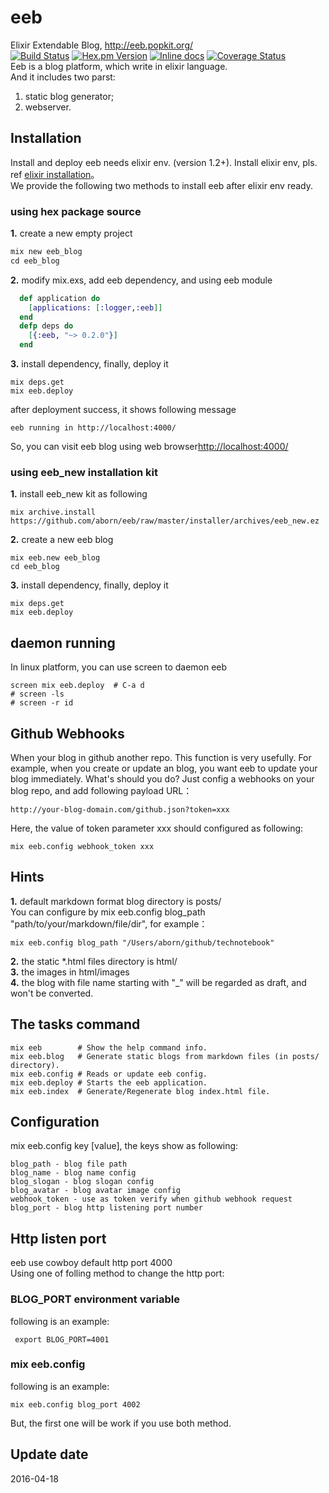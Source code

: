 # eeb
Elixir Extendable Blog, http://eeb.popkit.org/  
[![Build Status](https://travis-ci.org/aborn/eeb.svg)](https://travis-ci.org/aborn/eeb)
[![Hex.pm Version](http://img.shields.io/hexpm/v/eeb.svg?style=flat)](https://hex.pm/packages/eeb)
[![Inline docs](http://inch-ci.org/github/aborn/eeb.svg)](http://inch-ci.org/github/aborn/eeb)
[![Coverage Status](https://coveralls.io/repos/aborn/eeb/badge.svg?branch=master&service=github)](https://coveralls.io/github/aborn/eeb?branch=master)   
Eeb is a blog platform, which write in elixir language.  
And it includes two parst:  
1. static blog generator;
2. webserver.

## Installation
Install and deploy eeb needs elixir env. (version 1.2+). Install elixir env, pls. ref [elixir installation](http://elixir-lang.org/install.html)。  
We provide the following two methods to install eeb after elixir env ready.
### using hex package source
**1.** create a new empty project  
```elixir
mix new eeb_blog
cd eeb_blog
```
**2.** modify mix.exs, add eeb dependency, and using eeb module  
```elixir
  def application do
    [applications: [:logger,:eeb]]
  end
  defp deps do
    [{:eeb, "~> 0.2.0"}]
  end
```
**3.** install dependency, finally, deploy it  
```
mix deps.get
mix eeb.deploy
```
after deployment success, it shows following message  
```
eeb running in http://localhost:4000/
```
So, you can visit eeb blog using web browser[http://localhost:4000/](http://localhost:4000/)

### using eeb_new installation kit
**1.** install eeb_new kit as following  
```
mix archive.install https://github.com/aborn/eeb/raw/master/installer/archives/eeb_new.ez
```
**2.** create a new eeb blog  
```
mix eeb.new eeb_blog
cd eeb_blog
```
**3.** install dependency, finally, deploy it  
```
mix deps.get
mix eeb.deploy
```

## daemon running
In linux platform, you can use screen to daemon eeb  
```shell
screen mix eeb.deploy  # C-a d
# screen -ls
# screen -r id
```

## Github Webhooks
When your blog in github another repo. This function is very usefully. For example,
when you create or update an blog, you want eeb to update your blog immediately.
What's should you do? Just config a webhooks on your blog repo, and add following
payload URL：  
```
http://your-blog-domain.com/github.json?token=xxx
```
Here, the value of token parameter xxx should configured as following:  
```
mix eeb.config webhook_token xxx
```

## Hints
**1.** default markdown format blog directory is posts/  
You can configure by mix eeb.config blog\_path "path/to/your/markdown/file/dir", for example：  
```
mix eeb.config blog_path "/Users/aborn/github/technotebook"
```
**2.** the static *.html files directory is html/  
**3.** the images in html/images  
**4.** the blog with file name starting with "_" will be regarded as draft, and won't be converted.

## The tasks command
```mix
mix eeb        # Show the help command info.
mix eeb.blog   # Generate static blogs from markdown files (in posts/ directory).
mix eeb.config # Reads or update eeb config.
mix eeb.deploy # Starts the eeb application.
mix eeb.index  # Generate/Regenerate blog index.html file.
```

## Configuration
mix eeb.config key [value], the keys show as following:  
```
blog_path - blog file path
blog_name - blog name config
blog_slogan - blog slogan config
blog_avatar - blog avatar image config
webhook_token - use as token verify when github webhook request
blog_port - blog http listening port number
```

## Http listen port
eeb use cowboy default http port 4000  
Using one of folling method to change the http port:  
### BLOG_PORT environment variable
following is an example:  
```shell
 export BLOG_PORT=4001
```
### mix eeb.config
following is an example:  
```
mix eeb.config blog_port 4002
```
But, the first one will be work if you use both method.

## Update date
2016-04-18
